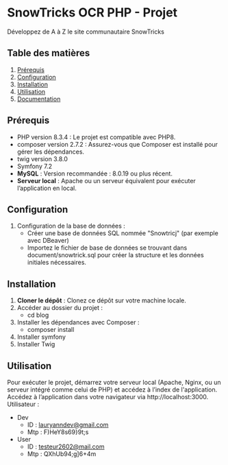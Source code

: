 # SnowTricks OCR PHP - Projet

Développez de A à Z le site communautaire SnowTricks

## Table des matières

1. [Prérequis](#prérequis)
2. [Configuration](#configuration)
3. [Installation](#installation)
4. [Utilisation](#utilisation)
5. [Documentation](#documentation)

## Prérequis

-   PHP version 8.3.4 : Le projet est compatible avec PHP8.
-   composer version 2.7.2 : Assurez-vous que Composer est installé pour gérer les dépendances.
-   twig version 3.8.0
-   Symfony 7.2
-   **MySQL** : Version recommandée : 8.0.19 ou plus récent.
-   **Serveur local** : Apache ou un serveur équivalent pour exécuter l’application en local.

## Configuration

1. Configuration de la base de données :
    - Créer une base de données SQL nommée "Snowtricj" (par exemple avec DBeaver)
    - Importez le fichier de base de données se trouvant dans document/snowtrick.sql pour créer la structure et les données initiales nécessaires.

## Installation

1. **Cloner le dépôt** : Clonez ce dépôt sur votre machine locale.
2. Accéder au dossier du projet :
    - cd blog
3. Installer les dépendances avec Composer :
    - composer install
4. Installer symfony
5. Installer Twig


## Utilisation

Pour exécuter le projet, démarrez votre serveur local (Apache, Nginx, ou un serveur intégré comme celui de PHP) et accédez à l’index de l'application.
Accédez à l’application dans votre navigateur via http://localhost:3000.
Utilisateur :

-   Dev
    -   ID : lauryanndev@gmail.com
    -   Mtp : F)HeY8s69}9t;s
-   User
    -   ID : testeur2602@mail.com
    -   Mtp : QXhUb94;g]6+4m

